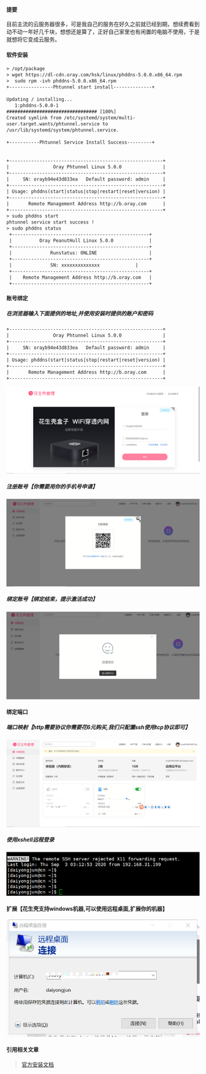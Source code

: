 #### 提要
目前主流的云服务器很多，可是我自己的服务在好久之前就已经到期，想续费看到动不动一年好几千块，想想还是算了，正好自己家里也有闲置的电脑不使用，于是就想将它变成云服务。

#### 软件安装
```
> /opt/package
> wget https://dl-cdn.oray.com/hsk/linux/phddns-5.0.0.x86_64.rpm
>  sudo rpm -ivh phddns-5.0.0.x86_64.rpm
+----------------Phtunnel start install--------------+

Updating / installing...
   1:phddns-5.0.0-1                   ################################# [100%]
Created symlink from /etc/systemd/system/multi-user.target.wants/phtunnel.service to /usr/lib/systemd/system/phtunnel.service.

+-----------Phtunnel Service Install Success---------+


+--------------------------------------------------------+
|                Oray Phtunnel Linux 5.0.0               |
+--------------------------------------------------------+
|     SN: orayb94e43d833ea   Default password: admin     |
+--------------------------------------------------------+
| Usage: phddns(start|status|stop|restart|reset|version) |
+--------------------------------------------------------+
|       Remote Management Address http://b.oray.com      |
+--------------------------------------------------------+
> sudo phddns start
phtunnel service start success !
> sudo phddns status
 +--------------------------------------------------+
 |          Oray PeanutHull Linux 5.0.0             |
 +--------------------------------------------------+
 |              Runstatus: ONLINE                   |
 +--------------------------------------------------+
 |              SN: xxxxxxxxxxxxxx             |
 +--------------------------------------------------+
 |    Remote Management Address http://b.oray.com   |
 +--------------------------------------------------+

```

#### 账号绑定
##### 在浏览器输入下面提供的地址,并使用安装时提供的账户和密码
```
+--------------------------------------------------------+
|                Oray Phtunnel Linux 5.0.0               |
+--------------------------------------------------------+
|     SN: orayb94e43d833ea   Default password: admin     |
+--------------------------------------------------------+
| Usage: phddns(start|status|stop|restart|reset|version) |
+--------------------------------------------------------+
|       Remote Management Address http://b.oray.com      |
+--------------------------------------------------------+
```
![登录页面](src/main/resources/image/登录账号.png "登录页面")

##### 注册账号【你需要用你的手机号申请】
![绑定账号](src/main/resources/image/绑定账号.png "绑定账号")

##### 绑定账号【绑定结束，提示激活成功】
![激活成功](src/main/resources/image/激活成功.png "激活成功")

#### 绑定端口
##### 端口映射【http需要协议你需要花6元购买,我们只配置ssh使用tcp协议即可】
![绑定端口](src/main/resources/image/绑定端口.png "绑定端口")


##### 使用xshell远程登录
![远程登录](src/main/resources/image/远程登录.png "远程登录")


#### 扩展【花生壳支持windows机器,可以使用远程桌面,扩展你的机器】

![远程操作【扩展】](src/main/resources/image/远程操作【扩展】.png "远程操作【扩展】")

#### 引用相关文章
>[官方安装文档](http://service.oray.com/question/4287.html "官方安装文档")
